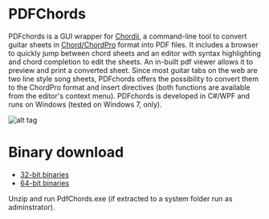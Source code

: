PDFChords
=========

PDFchords is a GUI wrapper for <a href="http://www.vromans.org/johan/projects/Chordii/chordpro/index.html" target="new">Chordii</a>, a command-line tool to convert guitar sheets in <a href="http://www.vromans.org/johan/projects/Chordii/chordpro/index.html" target="new">Chord/ChordPro</a> format into PDF files. It includes a browser to quickly jump between chord sheets and an editor with syntax highlighting and chord completion to edit the sheets. An in-built pdf viewer allows it to preview and print a converted sheet. Since most guitar tabs on the web are two line style song sheets, PDFchords offers the possibility to convert them to the ChordPro format and insert directives (both functions are available from the editor's context menu). PDFchords is developed in C#/WPF and runs on Windows (tested on Windows 7, only).

![alt tag](https://github.com/frankenjoe/pdfchords/blob/master/pics/gui.png)

Binary download
=========

- <a href="http://www.student.uni-augsburg.de/~wagjohna/pdfchords_1_0_0_x86.zip">32-bit binaries</a>
- <a href="http://www.student.uni-augsburg.de/~wagjohna/pdfchords_1_0_0_x64.zip">64-bit binaries</a> 

Unzip and run PdfChords.exe (if extracted to a system folder run as adminstrator).
